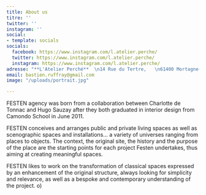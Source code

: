 ```yaml
---
title: About us
titre: ''
twitter: ''
instagram: ''
social:
- template: socials
socials:
  facebook: https://www.instagram.com/l.atelier.perche/
  twitter: https://www.instagram.com/l.atelier.perche/
  instagram: https://www.instagram.com/l.atelier.perche/
adresse: "**L'Atelier Perché**  \n14 Rue du Tertre,   \n61400 Mortagne-au-Perche"
email: bastien.ruffray@gmail.com
image: "/uploads/portrait.jpg"

---
```

FESTEN agency was born from a collaboration between Charlotte de Tonnac and Hugo Sauzay after they both graduated in interior design from Camondo School in June 2011. 

FESTEN conceives and arranges public and private living spaces as well as scenographic spaces and installations… a variety of universes ranging from places to objects. The context, the original site, the history and the purpose of the place are the starting points for each project Festen undertakes, thus aiming at creating meaningful spaces. 

FESTEN likes to work on the transformation of classical spaces expressed by an enhancement of the original structure, always looking for simplicity and relevance, as well as a bespoke and contemporary understanding of the project.
o)